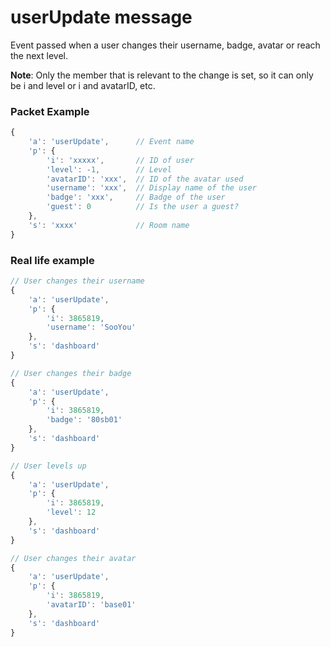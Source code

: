 # userUpdate message

Event passed when a user changes their username, badge, avatar or reach the next level.

**Note**: Only the member that is relevant to the change is set, so it can only be i and level or i and avatarID, etc.

### Packet Example

```js
{
    'a': 'userUpdate',      // Event name
    'p': {
        'i': 'xxxxx',       // ID of user
        'level': -1,        // Level
        'avatarID': 'xxx',  // ID of the avatar used
        'username': 'xxx',  // Display name of the user
        'badge': 'xxx',     // Badge of the user
        'guest': 0          // Is the user a guest?
    }, 
    's': 'xxxx'             // Room name
}
```
### Real life example
```js
// User changes their username
{
    'a': 'userUpdate',
    'p': {
        'i': 3865819,
        'username': 'SooYou'
    }, 
    's': 'dashboard'
}

// User changes their badge
{
    'a': 'userUpdate',
    'p': {
        'i': 3865819,
        'badge': '80sb01'
    }, 
    's': 'dashboard'
}

// User levels up
{
    'a': 'userUpdate',
    'p': {
        'i': 3865819,
        'level': 12
    }, 
    's': 'dashboard'
}

// User changes their avatar
{
    'a': 'userUpdate',
    'p': {
        'i': 3865819,
        'avatarID': 'base01'
    }, 
    's': 'dashboard'
}
```
